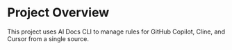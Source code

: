 # Project Overview

This project uses AI Docs CLI to manage rules for GitHub Copilot, Cline, and Cursor from a single source.

